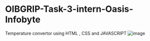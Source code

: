 # OIBGRIP-Task-3-intern-Oasis-Infobyte
Temperature convertor using HTML , CSS and JAVASCRIPT
![image](https://user-images.githubusercontent.com/120705615/220564803-f1984be3-ed6f-4965-b34e-cf7a48aac99e.png)
